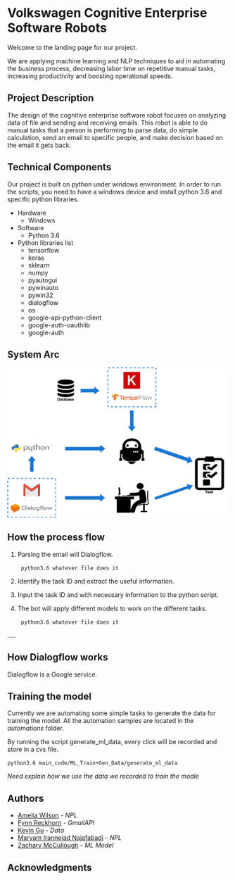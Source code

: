 # Volkswagen Cognitive Enterprise Software Robots

Welcome to the landing page for our project.

We are applying machine learning and NLP techniques to aid in automating the business process, decreasing labor time on repetitive manual tasks, increasing productivity and boosting operational speeds.

## Project Description
The design of the cognitive enterprise software robot focuses on analyzing data of file and sending and receiving emails. This robot is able to do manual tasks that a person is performing to parse data, do simple calculation, send an email to specific people, and make decision based on the email it gets back.

## Technical Components 

Our project is built on python under windows environment. In order to run the scripts, you need to have a windows device and install python 3.6 and specific python libraries.

* Hardware
    * Windows
* Software
    * Python 3.6
* Python libraries list
    * tensorflow
    * keras
    * sklearn
    * numpy
    * pyautogui
    * pywinauto
    * pywin32
    * dialogflow
    * os
    * google-api-python-client
    * google-auth-oauthlib
    * google-auth
    

## System Arc
![alt text](https://raw.githubusercontent.com/mcculzac/Volkswagen/kg_doc/Resources/Untitled.png)



## How the process flow
1. Parsing the email will Dialogflow.

        python3.6 whatever file does it
2. Identify the task ID and extract the useful information.
3. Input the task ID and with necessary information to the python script. 
4. The bot will apply different models to work on the different tasks.
        
        python3.6 whatever file does it
.....

## How Dialogflow works
Dialogflow is a Google service.

## Training the model
Currently we are automating some simple tasks to generate the data for training the model. All the automation samples are located in the *automations* folder.

By running the script generate_ml_data, every click will be recorded and store in a cvs file.

    python3.6 main_code/ML_Train+Gen_Data/generate_ml_data
       
*Need explain how we use the data we recorded to train the modle* 


## Authors
* [Amelia Wilson](https://github.com/KailiangGu) - *NPL* 
* [Fynn Reckhorn]() - *GmailAPI*
* [Kevin Gu](https://github.com/KailiangGu) - *Data*
* [Maryam Irannejad Najafabadi](https://github.com/Irannejad) - *NPL*
* [Zachary McCullough](https://github.com/mcculzac) - *ML Model*




## Acknowledgments 


